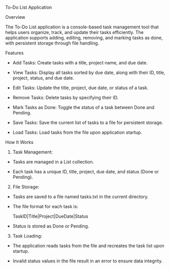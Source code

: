 To-Do List Application

Overview

The To-Do List application is a console-based task management tool that helps users organize, track, and update their tasks efficiently. The application supports adding, editing, removing, and marking tasks as done, with persistent storage through file handling.


Features

- Add Tasks: Create tasks with a title, project name, and due date.

- View Tasks: Display all tasks sorted by due date, along with their ID, title, project, status, and due date.

- Edit Tasks: Update the title, project, due date, or status of a task.

- Remove Tasks: Delete tasks by specifying their ID.

- Mark Tasks as Done: Toggle the status of a task between Done and Pending.

- Save Tasks: Save the current list of tasks to a file for persistent storage.

- Load Tasks: Load tasks from the file upon application startup.


How It Works

1. Task Management:

  - Tasks are managed in a List<Task> collection.

  - Each task has a unique ID, title, project, due date, and status (Done or Pending).

2. File Storage:

  - Tasks are saved to a file named tasks.txt in the current directory.

  - The file format for each task is:

      TaskID|Title|Project|DueDate|Status

  - Status is stored as Done or Pending.

3. Task Loading:

  - The application reads tasks from the file and recreates the task list upon startup.

  - Invalid status values in the file result in an error to ensure data integrity.

